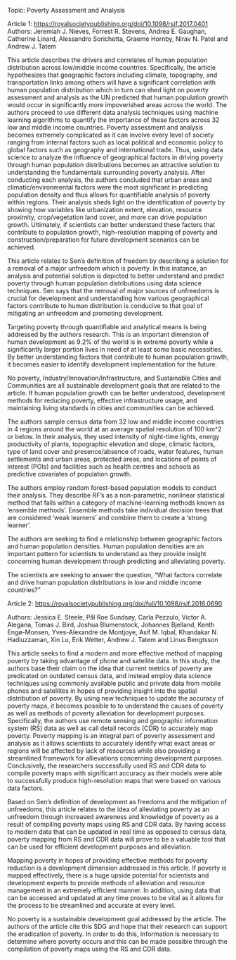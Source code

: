 
Topic: Poverty Assessment and Analysis

Article 1: https://royalsocietypublishing.org/doi/10.1098/rsif.2017.0401
Authors: Jeremiah J. Nieves, Forrest R. Stevens, Andrea E. Gaughan, Catherine Linard, Alessandro Sorichetta, Graeme Hornby, Nirav N. Patel and Andrew J. Tatem
	
This article describes the drivers and correlates of human population distribution across low/middle income countries. Specifically, the article hypothesizes that geographic factors including climate, topography, and transportation links among others will have a significant correlation with human population distribution which in turn can shed light on poverty assessment and analysis as the UN predicted that human population growth would occur in significantly more impoverished areas across the world. The authors proceed to use different data analysis techniques using machine learning algorithms to quantify the importance of these factors across 32 low and middle income countries. Poverty assessment and analysis becomes extremely complicated as it can involve every level of society ranging from internal factors such as local political and economic policy to global factors such as geography and international trade. Thus, using data science to analyze the influence of geographical factors in driving poverty through human population distributions becomes an attractive solution to understanding the fundamentals surrounding poverty analysis. After conducting each analysis, the authors concluded that urban areas and climatic/environmental factors were the most significant in predicting population density and thus allows for quantifiable analysis of poverty within regions. Their analysis sheds light on the identification of poverty by showing how variables like urbanization extent, elevation, resource proximity, crop/vegetation land cover, and more can drive population growth. Ultimately, if scientists can better understand these factors that contribute to population growth, high-resolution mapping of poverty and construction/preparation for future development scenarios can be achieved. 

This article relates to Sen’s definition of freedom by describing a solution for a removal of a major unfreedom which is poverty. In this instance, an analysis and potential solution is depicted to better understand and predict poverty through human population distributions using data science techniques. Sen says that the removal of major sources of unfreedoms is crucial for development and understanding how various geographical factors contribute to human distribution is conducive to that goal of mitigating an unfreedom and promoting development. 

Targeting poverty through quantifiable and analytical means is being addressed by the authors research. This is an important dimension of human development as 9.2% of the world is in extreme poverty while a significantly larger portion lives in need of at least some basic necessities. By better understanding factors that contribute to human population growth, it becomes easier to identify development implementation for the future.

No poverty, Industry/Innovation/Infrastructure, and Sustainable Cities and Communities are all sustainable development goals that are related to the article. If human population growth can be better understood, development methods for reducing poverty, effective infrastructure usage, and maintaining living standards in cities and communities can be achieved. 

The authors sample census data from 32 low and middle income countries in 4 regions around the world at an average spatial resolution of 100 km^2 or below. In their analysis, they used intensity of night-time lights, energy productivity of plants, topographic elevation and slope, climatic factors, type of land cover and presence/absence of roads, water features, human settlements and urban areas, protected areas, and locations of points of interest (POIs) and facilities such as health centres and schools as predictive covariates of population growth. 

The authors employ random forest-based population models to conduct their analysis. They describe RF’s as a non-parametric, nonlinear statistical method that falls within a category of machine-learning methods known as ‘ensemble methods’. Ensemble methods take individual decision trees that are considered ‘weak learners’ and combine them to create a ‘strong learner’.

The authors are seeking to find a relationship between geographic factors and human population densities. Human population densities are an important pattern for scientists to understand as they provide insight concerning human development through predicting and alleviating poverty. 

The scientists are seeking to answer the question, “What factors correlate and drive human population distributions in low and middle income countries?”

Article 2: https://royalsocietypublishing.org/doi/full/10.1098/rsif.2016.0690

Authors: Jessica E. Steele, Pål Roe Sundsøy, Carla Pezzulo, Victor A. Alegana, Tomas J. Bird, Joshua Blumenstock, Johannes Bjelland, Kenth Engø-Monsen, Yves-Alexandre de Montjoye, Asif M. Iqbal, Khandakar N. Hadiuzzaman, Xin Lu, Erik Wetter, Andrew J. Tatem and Linus Bengtsson 

This article seeks to find a modern and more effective method of mapping poverty by taking advantage of phone and satellite data. In this study, the authors base their claim on the idea that current metrics of poverty are predicated on outdated census data, and instead employ data science techniques using commonly available public and private data from mobile phones and satellites in hopes of providing insight into the spatial distribution of poverty. By using new techniques to update the accuracy of poverty maps, it becomes possible to to understand the causes of poverty as well as methods of poverty alleviation for development purposes. Specifically, the authors use remote sensing and geographic information system (RS) data as well as call detail records (CDR) to accurately map poverty. Poverty mapping is an integral part of poverty assessment and analysis as it allows scientists to accurately identify what exact areas or regions will be affected by lack of resources while also providing a streamlined framework for allievations concerning development purposes. Conclusively, the researchers successfully used RS and CDR data to compile poverty maps with significant accuracy as their models were able to successfully produce high-resolution maps that were based on various data factors. 

Based on Sen’s definition of development as freedoms and the mitigation of unfreedoms, this article relates to the idea of alleviating poverty as an unfreedom through increased awareness and knowledge of poverty as a result of compiling poverty maps using RS and CDR data. By having access to modern data that can be updated in real time as opposed to census data, poverty mapping from RS and CDR data will prove to be a valuable tool that can be used for efficient development purposes and alleviation. 

Mapping poverty in hopes of providing effective methods for poverty reduction is a development dimension addressed in this article. If poverty is mapped effectively, there is a huge upside potential for scientists and development experts to provide methods of alleviation and resource management in an extremely efficient manner. In addition, using data that can be accessed and updated at any time proves to be vital as it allows for the process to be streamlined and accurate at every level. 

No poverty is a sustainable development goal addressed by the article. The authors of the article cite this SDG and hope that their research can support the eradication of poverty. In order to do this, information is necessary to determine where poverty occurs and this can be made possible through the compilation of poverty maps using the RS and CDR data. 


 



